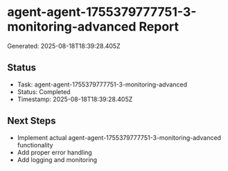 # agent-agent-1755379777751-3-monitoring-advanced Report

Generated: 2025-08-18T18:39:28.405Z

## Status
- Task: agent-agent-1755379777751-3-monitoring-advanced
- Status: Completed
- Timestamp: 2025-08-18T18:39:28.405Z

## Next Steps
- Implement actual agent-agent-1755379777751-3-monitoring-advanced functionality
- Add proper error handling
- Add logging and monitoring
